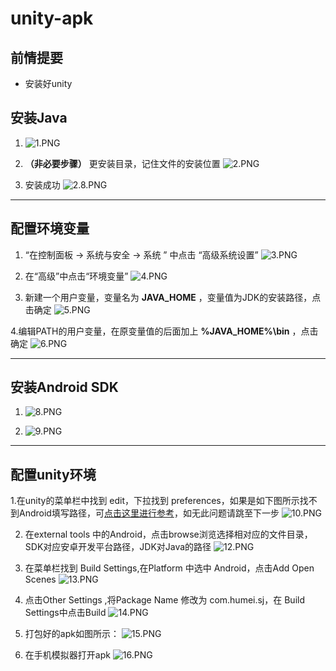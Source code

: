 # unity-apk

## 前情提要
- 安装好unity

## 安装Java
1. ![1.PNG](https://upload-images.jianshu.io/upload_images/9779994-65e0fd8e71505b31.PNG?imageMogr2/auto-orient/strip%7CimageView2/2/w/1240)

2. **（非必要步骤）** 更安装目录，记住文件的安装位置
![2.PNG](https://upload-images.jianshu.io/upload_images/9779994-5381c610ace485da.PNG?imageMogr2/auto-orient/strip%7CimageView2/2/w/1240)

3. 安装成功
![2.8.PNG](https://upload-images.jianshu.io/upload_images/9779994-37a2dddc863e2160.PNG?imageMogr2/auto-orient/strip%7CimageView2/2/w/1240)

---
## 配置环境变量
1. “在控制面板 → 系统与安全 → 系统 ” 中点击 “高级系统设置”
![3.PNG](https://upload-images.jianshu.io/upload_images/9779994-6e493927dd8819aa.PNG?imageMogr2/auto-orient/strip%7CimageView2/2/w/1240)

2. 在“高级”中点击“环境变量”
![4.PNG](https://upload-images.jianshu.io/upload_images/9779994-b0454b040ba4a406.PNG?imageMogr2/auto-orient/strip%7CimageView2/2/w/1240)

3. 新建一个用户变量，变量名为 **JAVA_HOME** ，变量值为JDK的安装路径，点击确定
![5.PNG](https://upload-images.jianshu.io/upload_images/9779994-05db9d433534d48f.PNG?imageMogr2/auto-orient/strip%7CimageView2/2/w/1240)

4.编辑PATH的用户变量，在原变量值的后面加上 **%JAVA_HOME%\bin** ，点击确定
![6.PNG](https://upload-images.jianshu.io/upload_images/9779994-a0dd26c87a994f4c.PNG?imageMogr2/auto-orient/strip%7CimageView2/2/w/1240)

---
## 安装Android SDK
1. ![8.PNG](https://upload-images.jianshu.io/upload_images/9779994-6b98022cb2ba804f.PNG?imageMogr2/auto-orient/strip%7CimageView2/2/w/1240)

2. ![9.PNG](https://upload-images.jianshu.io/upload_images/9779994-5956065537d4a9f0.PNG?imageMogr2/auto-orient/strip%7CimageView2/2/w/1240)

---
## 配置unity环境
1.在unity的菜单栏中找到 edit，下拉找到 preferences，如果是如下图所示找不到Android填写路径，可[点击这里进行参考](https://blog.csdn.net/sunbowen63/article/details/86735488)，如无此问题请跳至下一步
![10.PNG](https://upload-images.jianshu.io/upload_images/9779994-0f34376a82ad2742.PNG?imageMogr2/auto-orient/strip%7CimageView2/2/w/1240)

2. 在external tools 中的Android，点击browse浏览选择相对应的文件目录，SDK对应安卓开发平台路径，JDK对Java的路径
![12.PNG](https://upload-images.jianshu.io/upload_images/9779994-f7114f0a4487fc25.PNG?imageMogr2/auto-orient/strip%7CimageView2/2/w/1240)

3. 在菜单栏找到 Build Settings,在Platform 中选中 Android，点击Add Open Scenes
![13.PNG](https://upload-images.jianshu.io/upload_images/9779994-36ca36e896229b82.PNG?imageMogr2/auto-orient/strip%7CimageView2/2/w/1240)

4. 点击Other Settings ,将Package Name 修改为 com.humei.sj，在 Build Settings中点击Build
![14.PNG](https://upload-images.jianshu.io/upload_images/9779994-a1c18592b273ba72.PNG?imageMogr2/auto-orient/strip%7CimageView2/2/w/1240)

5. 打包好的apk如图所示：
![15.PNG](https://upload-images.jianshu.io/upload_images/9779994-aaa2c139d3c72f2f.PNG?imageMogr2/auto-orient/strip%7CimageView2/2/w/1240)

6. 在手机模拟器打开apk
![16.PNG](https://upload-images.jianshu.io/upload_images/9779994-dc00b2b0249540ee.PNG?imageMogr2/auto-orient/strip%7CimageView2/2/w/1240)


